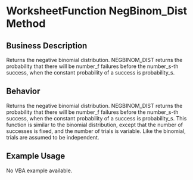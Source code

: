 # WorksheetFunction NegBinom_Dist Method

## Business Description
Returns the negative binomial distribution. NEGBINOM_DIST returns the probability that there will be number_f failures before the number_s-th success, when the constant probability of a success is probability_s.

## Behavior
Returns the negative binomial distribution. NEGBINOM_DIST returns the probability that there will be number_f failures before the number_s-th success, when the constant probability of a success is probability_s. This function is similar to the binomial distribution, except that the number of successes is fixed, and the number of trials is variable. Like the binomial, trials are assumed to be independent.

## Example Usage
No VBA example available.